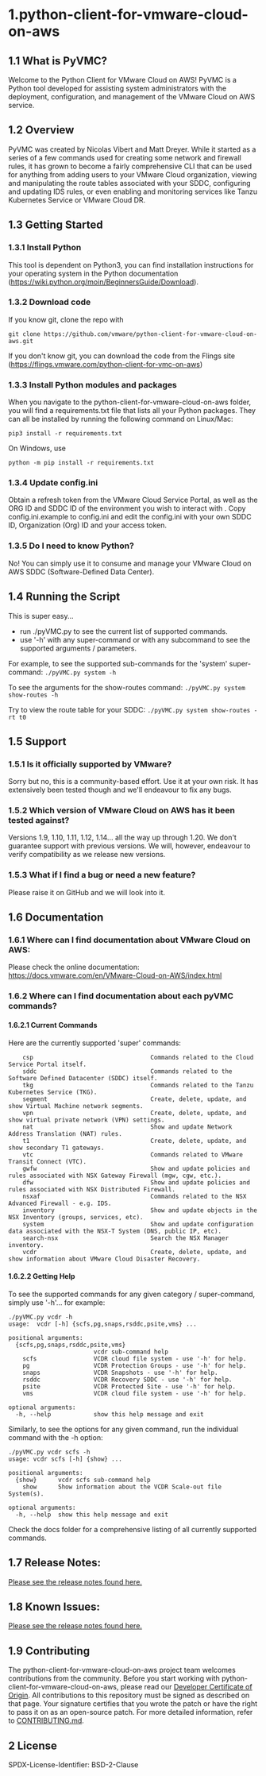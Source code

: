 # 1.python-client-for-vmware-cloud-on-aws

## 1.1 What is PyVMC?
Welcome to the Python Client for VMware Cloud on AWS!  PyVMC is a Python tool developed for assisting system administrators with the deployment, configuration, and management of the VMware Cloud on AWS service. 

## 1.2 Overview

PyVMC was created by Nicolas Vibert and Matt Dreyer.  While it started as a series of a few commands used for creating some network and firewall rules, it has grown to become a fairly comprehensive CLI that can be used for anything from adding users to your VMware Cloud organization, viewing and manipulating the route tables associated with your SDDC, configuring and updating IDS rules, or even enabling and monitoring services like Tanzu Kubernetes Service or VMware Cloud DR.

## 1.3 Getting Started

### 1.3.1 Install Python
This tool is dependent on Python3, you can find installation instructions for your operating system in the Python documentation (https://wiki.python.org/moin/BeginnersGuide/Download).

### 1.3.2 Download code
If you know git, clone the repo with

```git clone https://github.com/vmware/python-client-for-vmware-cloud-on-aws.git ```

If you don't know git, you can download the code from the Flings site (https://flings.vmware.com/python-client-for-vmc-on-aws)

### 1.3.3 Install Python modules and packages
When you navigate to the python-client-for-vmware-cloud-on-aws folder, you will find a requirements.txt file that lists all your Python packages. They can all be installed by running the following command on Linux/Mac:

```pip3 install -r requirements.txt```

On Windows, use

```python -m pip install -r requirements.txt```


### 1.3.4 Update config.ini
Obtain a refresh token from the VMware Cloud Service Portal, as well as the ORG ID and SDDC  ID of the environment you wish to interact with .  Copy config.ini.example to config.ini and edit the config.ini with your own SDDC ID, Organization (Org) ID and your access token.

### 1.3.5 Do I need to know Python?
No! You can simply use it to consume and manage your VMware Cloud on AWS SDDC (Software-Defined Data Center). 

## 1.4 Running the Script
This is super easy...
- run ./pyVMC.py to see the current list of supported commands.
- use '-h' with any super-command or with any subcommand to see the supported arguments / parameters.


For example, to see the supported sub-commands for the 'system' super-command:
```./pyVMC.py system -h ```

To see the arguments for the show-routes command:
``` ./pyVMC.py system show-routes -h ```

Try to view the route table for your SDDC:
``` ./pyVMC.py system show-routes -rt t0 ```


## 1.5 Support 

### 1.5.1 Is it officially supported by VMware?
Sorry but no, this is a community-based effort. Use it at your own risk. It has extensively been tested though and we'll endeavour to fix any bugs.

### 1.5.2 Which version of VMware Cloud on AWS has it been tested against?
Versions 1.9, 1.10, 1.11, 1.12, 1.14... all the way up through 1.20. We don't guarantee support with previous versions. 
We will, however, endeavour to verify compatibility as we release new versions.

### 1.5.3 What if I find a bug or need a new feature?
Please raise it on GitHub and we will look into it.

## 1.6 Documentation

### 1.6.1  Where can I find documentation about VMware Cloud on AWS:
Please check the online documentation:
https://docs.vmware.com/en/VMware-Cloud-on-AWS/index.html

### 1.6.2 Where can I find documentation about each pyVMC commands?

#### 1.6.2.1 Current Commands
Here are the currently supported 'super' commands:
```shell
    csp                                 Commands related to the Cloud Service Portal itself.
    sddc                                Commands related to the Software Defined Datacenter (SDDC) itself.
    tkg                                 Commands related to the Tanzu Kubernetes Service (TKG).
    segment                             Create, delete, update, and show Virtual Machine network segments.
    vpn                                 Create, delete, update, and show virtual private network (VPN) settings.
    nat                                 Show and update Network Address Translation (NAT) rules.
    t1                                  Create, delete, update, and show secondary T1 gateways.
    vtc                                 Commands related to VMware Transit Connect (VTC).
    gwfw                                Show and update policies and rules associated with NSX Gateway Firewall (mgw, cgw, etc.).
    dfw                                 Show and update policies and rules associated with NSX Distributed Firewall.
    nsxaf                               Commands related to the NSX Advanced Firewall - e.g. IDS.
    inventory                           Show and update objects in the NSX Inventory (groups, services, etc).
    system                              Show and update configuration data associated with the NSX-T System (DNS, public IP, etc).
    search-nsx                          Search the NSX Manager inventory.
    vcdr                                Create, delete, update, and show information about VMware Cloud Disaster Recovery.
```

#### 1.6.2.2 Getting Help

To see the supported commands for any given category / super-command, simply use '-h'... for example:

```shell
./pyVMC.py vcdr -h
usage:  vcdr [-h] {scfs,pg,snaps,rsddc,psite,vms} ...

positional arguments:
  {scfs,pg,snaps,rsddc,psite,vms}
                        vcdr sub-command help
    scfs                VCDR cloud file system - use '-h' for help.
    pg                  VCDR Protection Groups - use '-h' for help.
    snaps               VCDR Snapshots - use '-h' for help.
    rsddc               VCDR Recovery SDDC - use '-h' for help.
    psite               VCDR Protected Site - use '-h' for help.
    vms                 VCDR cloud file system - use '-h' for help.

optional arguments:
  -h, --help            show this help message and exit
```

Similarly, to see the options for any given command, run the individual command with the -h option:

```shell
./pyVMC.py vcdr scfs -h               
usage: vcdr scfs [-h] {show} ...

positional arguments:
  {show}      vcdr scfs sub-command help
    show      Show information about the VCDR Scale-out file System(s).

optional arguments:
  -h, --help  show this help message and exit
```


Check the docs folder for a comprehensive listing of all currently supported commands.

## 1.7 Release Notes:

[Please see the release notes found here.](docs/release-notes.md)

## 1.8 Known Issues:

[Please see the release notes found here.](docs/release-notes.md)

## 1.9 Contributing

The python-client-for-vmware-cloud-on-aws project team welcomes contributions from the community. Before you start working with python-client-for-vmware-cloud-on-aws, please
read our [Developer Certificate of Origin](https://cla.vmware.com/dco). All contributions to this repository must be
signed as described on that page. Your signature certifies that you wrote the patch or have the right to pass it on
as an open-source patch. For more detailed information, refer to [CONTRIBUTING.md](CONTRIBUTING.md).

## 2 License

SPDX-License-Identifier: BSD-2-Clause
